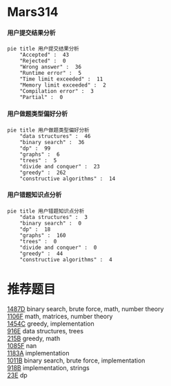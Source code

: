 # Mars314

<!-- tabs:start -->



#### **用户提交结果分析**

```mermaid
pie title 用户提交结果分析
    "Accepted" :  43
    "Rejected" :  0
    "Wrong answer" :  36
    "Runtime error" :  5
    "Time limit exceeded" :  11
    "Memory limit exceeded" :  2
    "Compilation error" :  3
    "Partial" :  0
```

#### **用户做题类型偏好分析**

```mermaid
pie title 用户做题类型偏好分析
    "data structures" :  46
    "binary search" :  36
    "dp" :  99
    "graphs" :  6
    "trees" :  5
    "divide and conquer" :  23
    "greedy" :  262
    "constructive algorithms" :  14
```
#### **用户错题知识点分析**

```mermaid
pie title 用户错题知识点分析
    "data structures" :  3
    "binary search" :  0
    "dp" :  18
    "graphs" :  160
    "trees" :  0
    "divide and conquer" :  0
    "greedy" :  44
    "constructive algorithms" :  4
```



<!-- tabs:end -->
# 推荐题目
[1487D](https://codeforces.com/contest/1487/problem/D)		binary search,
                        brute force,
                        math,
                        number theory		  
[1106F](https://codeforces.com/contest/1106/problem/F)		math,
                        matrices,
                        number theory		  
[1454C](https://codeforces.com/contest/1454/problem/C)		greedy,
                        implementation		  
[916E](https://codeforces.com/contest/916/problem/E)		data structures,
                        trees		  
[215B](https://codeforces.com/contest/215/problem/B)		greedy,
                        math		  
[1085F](https://codeforces.com/contest/1085/problem/F)		nan		  
[1183A](https://codeforces.com/contest/1183/problem/A)		implementation		  
[1011B](https://codeforces.com/contest/1011/problem/B)		binary search,
                        brute force,
                        implementation		  
[918B](https://codeforces.com/contest/918/problem/B)		implementation,
                        strings		  
[23E](https://codeforces.com/contest/23/problem/E)		dp		  

